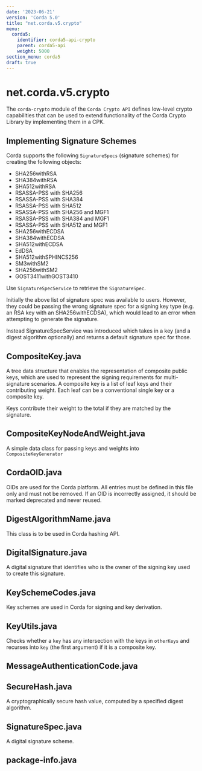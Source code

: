 ```yaml
---
date: '2023-06-21'
version: 'Corda 5.0'
title: "net.corda.v5.crypto"
menu:
  corda5:
    identifier: corda5-api-crypto
    parent: corda5-api
    weight: 5000
section_menu: corda5
draft: true
---
```

# net.corda.v5.crypto

The `corda-crypto` module of the `Corda Crypto API` defines low-level crypto capabilities that can be used to extend functionality of the Corda Crypto Library by implementing them in a CPK.

## Implementing Signature Schemes

Corda supports the following `SignatureSpecs` (signature schemes) for creating the following objects:

* SHA256withRSA
* SHA384withRSA
* SHA512withRSA
* RSASSA-PSS with SHA256
* RSASSA-PSS with SHA384
* RSASSA-PSS with SHA512
* RSASSA-PSS with SHA256 and MGF1
* RSASSA-PSS with SHA384 and MGF1
* RSASSA-PSS with SHA512 and MGF1
* SHA256withECDSA
* SHA384withECDSA
* SHA512withECDSA
* EdDSA
* SHA512withSPHINCS256
* SM3withSM2
* SHA256withSM2
* GOST3411withGOST3410

Use `SignatureSpecService` to retrieve the `SignatureSpec`.

Initially the above list of signature spec was available to users. However, they could be passing the wrong signature spec for a signing key type (e.g. an RSA key with an SHA256withECDSA), which would lead to an error when attempting to generate the signature.

Instead SignatureSpecService was introduced which takes in a key (and a digest algorithm optionally) and returns a default signature spec for those.

## CompositeKey.java

A tree data structure that enables the representation of composite public keys, which are used to represent the signing requirements for multi-signature scenarios. A composite key is a list of leaf keys and their contributing weight. Each leaf can be a conventional single key or a composite key.

Keys contribute their weight to the total if they are matched by the signature.

## CompositeKeyNodeAndWeight.java

A simple data class for passing keys and weights into `CompositeKeyGenerator`

## CordaOID.java

OIDs are used for the Corda platform. All entries must be defined in this file only and must not be removed.
If an OID is incorrectly assigned, it should be marked deprecated and never reused.

## DigestAlgorithmName.java

This class is to be used in Corda hashing API.

## DigitalSignature.java

A digital signature that identifies who is the owner of the signing key used to create this signature.

## KeySchemeCodes.java

Key schemes are used in Corda for signing and key derivation.

## KeyUtils.java

Checks whether a `key` has any intersection with the keys in `otherKeys` and recurses into `key` (the first argument) if it is a composite key.

## MessageAuthenticationCode.java


## SecureHash.java

A cryptographically secure hash value, computed by a specified digest algorithm.

## SignatureSpec.java

A digital signature scheme.

## package-info.java



